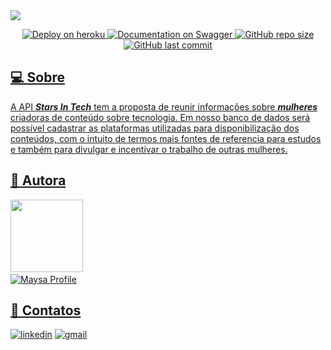 <img src="assets\stars.png">

<p align="center">
    <a href="https://stars-in-tech.herokuapp.com/"><img src="https://img.shields.io/badge/deploy-heroku.com-purple" alt="Deploy on heroku" /a>
    <a href="https://stars-in-tech.herokuapp.com/minha-rota-de-documentacao"><img src="https://img.shields.io/badge/documentation-swagger-purple" alt="Documentation on Swagger" /a>
    <img alt="GitHub repo size" src="https://img.shields.io/github/repo-size/maysafig/stars-in-tech?color=purple">
    <img alt="GitHub last commit" src="https://img.shields.io/github/last-commit/maysafig/stars-in-tech?color=purple">
</p>

## 💻 Sobre

A API ***Stars In Tech*** tem a proposta de reunir informações sobre ***mulheres*** criadoras de conteúdo sobre tecnologia. 
Em nosso banco de dados será possível cadastrar as plataformas utilizadas para disponibilização dos conteúdos, com o intuito de termos mais fontes de referencia para estudos e também para divulgar e incentivar o trabalho de outras mulheres. 

## 🦄 Autora

<img src="assets\maysa.totvs.jpg" width=116 >
<href="https://github.com/Maysafig/Maysafig"><br><img src="https://img.shields.io/badge/Maysa Figueiredo-purple" alt="Maysa Profile">

## 📧 Contatos 

[![linkedin](https://img.shields.io/badge/linkedin-0A66C2?style=for-the-badge&logo=linkedin&logoColor=white)](https://www.linkedin.com/in/maysa-figueiredo)
[![gmail](https://img.shields.io/badge/Gmail-D14836?style=for-the-badge&logo=gmail&logoColor=white)](mailto:maysafig@gmail.com)

